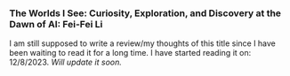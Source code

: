 ### The Worlds I See: Curiosity, Exploration, and Discovery at the Dawn of AI: Fei-Fei Li

I am still supposed to write a review/my thoughts of this title since I have been waiting to read it for a long time. I have started reading it on: 12/8/2023. *Will update it soon.* 
